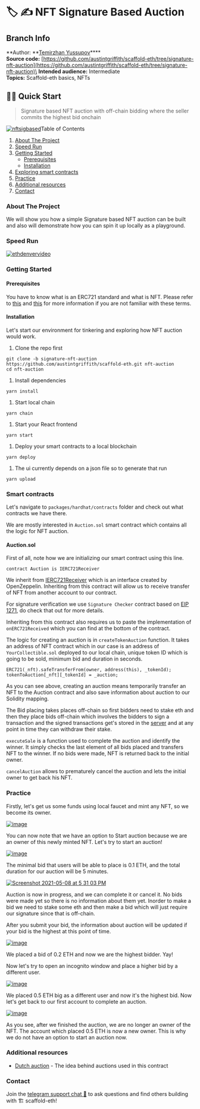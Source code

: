 # 🏷 ✍️ NFT Signature Based Auction

## &#x20;Branch Info

**Author: **[Temirzhan Yussupov](https://github.com/ironsoul0)****\
**Source code:** [https://github.com/austintgriffith/scaffold-eth/tree/signature-nft-auction](https://github.com/austintgriffith/scaffold-eth/tree/signature-nft-auction)\
**Intended audience:** Intermediate\
**Topics:** Scaffold-eth basics, NFTs

## 🏃‍♀️ Quick Start

> Signature based NFT auction with off-chain bidding where the seller commits the highest bid onchain

[![nftsigbased](https://user-images.githubusercontent.com/2653167/118852716-3e99cb80-b890-11eb-90d0-f64036ee60ed.png)](https://www.youtube.com/watch?v=z6\_D0phXb8s\&t=75s)Table of Contents

1. [About The Project](https://github.com/austintgriffith/scaffold-eth/tree/signature-nft-auction#about-the-project)
2. [Speed Run](https://github.com/austintgriffith/scaffold-eth/tree/signature-nft-auction#speed-run)
3. [Getting Started](https://github.com/austintgriffith/scaffold-eth/tree/signature-nft-auction#getting-started)
   * [Prerequisites](https://github.com/austintgriffith/scaffold-eth/tree/signature-nft-auction#prerequisites)
   * [Installation](https://github.com/austintgriffith/scaffold-eth/tree/signature-nft-auction#installation)
4. [Exploring smart contracts](https://github.com/austintgriffith/scaffold-eth/tree/signature-nft-auction#smart-contracts)
5. [Practice](https://github.com/austintgriffith/scaffold-eth/tree/signature-nft-auction#practice)
6. [Additional resources](https://github.com/austintgriffith/scaffold-eth/tree/signature-nft-auction#additional-resources)
7. [Contact](https://github.com/austintgriffith/scaffold-eth/tree/signature-nft-auction#contact)

### About The Project

We will show you how a simple Signature based NFT auction can be built and also will demonstrate how you can spin it up locally as a playground.

### Speed Run

[![ethdenvervideo](https://camo.githubusercontent.com/aeeb3ea931c2cd1a5cbb1c0f983a9ada2408539b0e3f7cae2eb0c1dd046d5cab/68747470733a2f2f696d672e796f75747562652e636f6d2f76692f777331625a3556546f6c772f687164656661756c742e6a7067)](https://youtu.be/ws1bZ5VTolw)

### Getting Started

#### Prerequisites

You have to know what is an ERC721 standard and what is NFT. Please refer to [this](http://erc721.org) and [this](https://docs.openzeppelin.com/contracts/4.x/erc721) for more information if you are not familiar with these terms.

#### Installation

Let's start our environment for tinkering and exploring how NFT auction would work.

1. Clone the repo first

```
git clone -b signature-nft-auction https://github.com/austintgriffith/scaffold-eth.git nft-auction
cd nft-auction
```

1. Install dependencies

```
yarn install
```

1. Start local chain

```
yarn chain
```

1. Start your React frontend

```
yarn start
```

1. Deploy your smart contracts to a local blockchain

```
yarn deploy
```

1. The ui currently depends on a json file so to generate that run

```
yarn upload
```

### Smart contracts

Let's navigate to `packages/hardhat/contracts` folder and check out what contracts we have there.

We are mostly interested in `Auction.sol` smart contract which contains all the logic for NFT auction.

#### Auction.sol

First of all, note how we are initializing our smart contract using this line.

```
contract Auction is IERC721Receiver
```

We inherit from [IERC721Receiver](https://docs.openzeppelin.com/contracts/4.x/api/token/erc721#IERC721Receiver) which is an interface created by OpenZeppelin. Inheriting from this contract will allow us to receive transfer of NFT from another account to our contract.

For signature verification we use `Signature Checker` contract based on [EIP 1271](https://github.com/ethereum/EIPs/blob/master/EIPS/eip-1271.md), do check that out for more details.

Inheriting from this contract also requires us to paste the implementation of `onERC721Received` which you can find at the bottom of the contract.

The logic for creating an auction is in `createTokenAuction` function. It takes an address of NFT contract which in our case is an address of `YourCollectible.sol` deployed to our local chain, unique token ID which is going to be sold, minimum bid and duration in seconds.

```
ERC721(_nft).safeTransferFrom(owner, address(this), _tokenId);
tokenToAuction[_nft][_tokenId] = _auction;
```

As you can see above, creating an auction means temporarily transfer an NFT to the Auction contract and also save information about auction to our Solidity mapping.

The Bid placing takes places off-chain so first bidders need to stake eth and then they place bids off-chain which involves the bidders to sign a transaction and the signed transactions get's stored in the [server](https://github.com/austintgriffith/scaffold-eth/blob/signature-nft-auction/packages/backend/index.js) and at any point in time they can withdraw their stake.

`executeSale` is a function used to complete the auction and identify the winner. It simply checks the last element of all bids placed and transfers NFT to the winner. If no bids were made, NFT is returned back to the initial owner.

`cancelAuction` allows to prematurely cancel the auction and lets the initial owner to get back his NFT.

### Practice

Firstly, let's get us some funds using local faucet and mint any NFT, so we become its owner.

[![image](https://github.com/austintgriffith/scaffold-eth/raw/signature-nft-auction/resources/mint.png)](https://github.com/austintgriffith/scaffold-eth/blob/signature-nft-auction/resources/mint.png)

You can now note that we have an option to Start auction because we are an owner of this newly minted NFT. Let's try to start an auction!

[![image](https://github.com/austintgriffith/scaffold-eth/raw/signature-nft-auction/resources/start\_auction.png)](https://github.com/austintgriffith/scaffold-eth/blob/signature-nft-auction/resources/start\_auction.png)

The minimal bid that users will be able to place is 0.1 ETH, and the total duration for our auction will be 5 minutes.

[![Screenshot 2021-05-08 at 5 31 03 PM](https://user-images.githubusercontent.com/26670962/117570036-2e425d80-b0e6-11eb-974e-d6f419ffa86f.png)](https://user-images.githubusercontent.com/26670962/117570036-2e425d80-b0e6-11eb-974e-d6f419ffa86f.png)

Auction is now in progress, and we can complete it or cancel it. No bids were made yet so there is no information about them yet. Inorder to make a bid we need to stake some eth and then make a bid which will just require our signature since that is off-chain.

After you submit your bid, the information about auction will be updated if your bid is the highest at this point of time.

[![image](https://github.com/austintgriffith/scaffold-eth/raw/signature-nft-auction/resources/first\_bid.png)](https://github.com/austintgriffith/scaffold-eth/blob/signature-nft-auction/resources/first\_bid.png)

We placed a bid of 0.2 ETH and now we are the highest bidder. Yay!

Now let's try to open an incognito window and place a higher bid by a different user.

[![image](https://github.com/austintgriffith/scaffold-eth/raw/signature-nft-auction/resources/highest\_bid.png)](https://github.com/austintgriffith/scaffold-eth/blob/signature-nft-auction/resources/highest\_bid.png)

We placed 0.5 ETH big as a different user and now it's the highest bid. Now let's get back to our first account to complete an auction.

[![image](https://github.com/austintgriffith/scaffold-eth/raw/signature-nft-auction/resources/finished\_auction.png)](https://github.com/austintgriffith/scaffold-eth/blob/signature-nft-auction/resources/finished\_auction.png)

As you see, after we finished the auction, we are no longer an owner of the NFT. The account which placed 0.5 ETH is now a new owner. This is why we do not have an option to start an auction now.

### Additional resources

* [Dutch auction](https://en.wikipedia.org/wiki/Dutch\_auction) - The idea behind auctions used in this contract

### Contact

Join the [telegram support chat 💬](https://t.me/joinchat/KByvmRe5wkR-8F\_zz6AjpA) to ask questions and find others building with 🏗 scaffold-eth!
